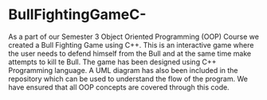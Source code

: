 # BullFightingGameC-
As a part of our Semester 3 Object Oriented Programming (OOP) Course we created a Bull Fighting Game using C++. This is an interactive game where the user needs to defend 
himself from the Bull and at the same time make attempts to kill te Bull. The game has been designed using C++ Programming language. A UML diagram has also been included
in the repository which can be used to understand the flow of the program. We have ensured that all OOP concepts are covered through this code.
